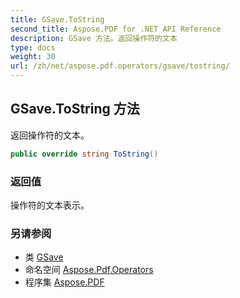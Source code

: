 ```yaml
---
title: GSave.ToString
second_title: Aspose.PDF for .NET API Reference
description: GSave 方法。返回操作符的文本
type: docs
weight: 30
url: /zh/net/aspose.pdf.operators/gsave/tostring/
---
```

## GSave.ToString 方法

返回操作符的文本。

```csharp
public override string ToString()
```

### 返回值

操作符的文本表示。

### 另请参阅

* 类 [GSave](../)
* 命名空间 [Aspose.Pdf.Operators](../../../aspose.pdf.operators/)
* 程序集 [Aspose.PDF](../../../)